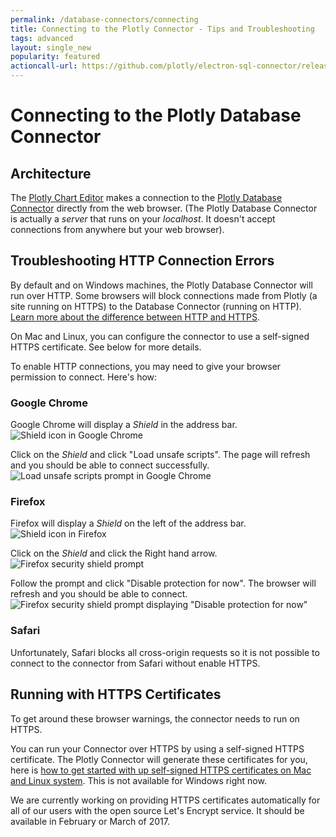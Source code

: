 ```yaml
---
permalink: /database-connectors/connecting
title: Connecting to the Plotly Connector - Tips and Troubleshooting
tags: advanced
layout: single_new
popularity: featured
actioncall-url: https://github.com/plotly/electron-sql-connector/releases
---
```


# Connecting to the Plotly Database Connector

## Architecture

The [Plotly Chart Editor](https://plot.ly/create) makes a connection to the [Plotly Database Connector](https://plot.ly/database-connectors) directly from the web browser. (The Plotly Database Connector is actually a _server_ that runs on your _localhost_. It doesn't accept connections from anywhere but your web browser).

## Troubleshooting HTTP Connection Errors

By default and on Windows machines, the Plotly Database Connector will run over HTTP. Some browsers will block connections made from Plotly (a site running on HTTPS) to the Database Connector (running on HTTP). [Learn more about the difference between HTTP and HTTPS](https://www.instantssl.com/ssl-certificate-products/https.html).

On Mac and Linux, you can configure the connector to use a self-signed HTTPS certificate. See below for more details.

To enable HTTP connections, you may need to give your browser permission to connect. Here's how:

### Google Chrome

Google Chrome will display a _Shield_ in the address bar.
![Shield icon in Google Chrome](https://plotly.github.io/static/images/database-connectors/connecting/chrome-shield-icon.png)

Click on the _Shield_ and click "Load unsafe scripts". The page will refresh and you should be able to connect successfully.
![Load unsafe scripts prompt in Google Chrome](https://plotly.github.io/static/images/database-connectors/connecting/chrome-shield-prompt.png)


### Firefox
Firefox will display a _Shield_ on the left of the address bar.
![Shield icon in Firefox](https://plotly.github.io/static/images/database-connectors/connecting/firefox-shield-icon.png)

Click on the _Shield_ and click the Right hand arrow.
![Firefox security shield prompt](https://plotly.github.io/static/images/database-connectors/connecting/firefox-shield-prompt-1.png)

Follow the prompt and click "Disable protection for now". The browser will refresh and you should be able to connect.
![Firefox security shield prompt displaying "Disable protection for now"](https://plotly.github.io/static/images/database-connectors/connecting/firefox-shield-prompt-2.png)

### Safari

Unfortunately, Safari blocks all cross-origin requests so it is not possible to connect to the connector from Safari without enable HTTPS.


## Running with HTTPS Certificates

To get around these browser warnings, the connector needs to run on HTTPS.

You can run your Connector over HTTPS by using a self-signed HTTPS certificate. The Plotly Connector will generate these certificates for you, here is [how to get started with up self-signed HTTPS certificates on Mac and Linux system](http://help.plot.ly/database-connectors/https/). This is not available for Windows right now.

We are currently working on providing HTTPS certificates automatically for all of our users with the open source Let's Encrypt service. It should be available in February or March of 2017.
